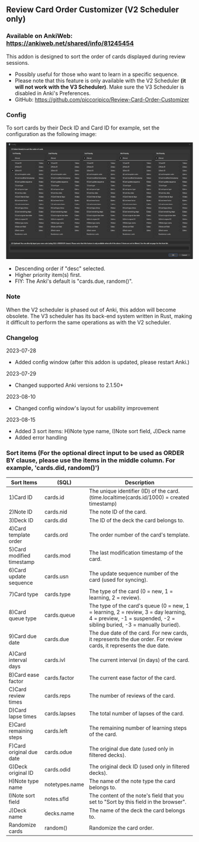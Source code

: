 ## Review Card Order Customizer (V2 Scheduler only)
### Available on AnkiWeb: https://ankiweb.net/shared/info/81245454

This addon is designed to sort the order of cards displayed during review sessions.

- Possibly useful for those who want to learn in a specific sequence.
- Please note that this feature is only available with the V2 Scheduler <b>(it will not work with the V3 Scheduler)</b>. Make sure the V3 Scheduler is disabled in Anki's Preferences.
- GitHub: https://github.com/piccoripico/Review-Card-Order-Customizer

### Config

To sort cards by their Deck ID and Card ID for example, set the configuration as the following image:

<img src="https://github.com/piccoripico/Review-Card-Order-Customizer/raw/main/ConfigWindow.JPG">

- Descending order if "desc" selected.
- Higher priority item(s) first.
- FIY: The Anki's default is "cards.due, random()".

### Note

When the V2 scheduler is phased out of Anki, this addon will become obsolete. The V3 scheduler has its back-end system written in Rust, making it difficult to perform the same operations as with the V2 scheduler.

### Changelog

2023-07-28
- Added config window (after this addon is updated, please restart Anki.)

2023-07-29
- Changed supported Anki versions to 2.1.50+

2023-08-10
- Changed config window's layout for usability improvement

2023-08-15
- Added 3 sort items: H)Note type name, I)Note sort field, J)Deck name
- Added error handling

### Sort items (For the optional direct input to be used as ORDER BY clause, please use the items in the middle column. For example, 'cards.did, random()')

| Sort Items | (SQL) | Description |
|---|---|---|
| 1)Card ID | cards.id | The unique identifier (ID) of the card. (time.localtime(cards.id/1000) =   created timestamp) |
| 2)Note ID | cards.nid | The note ID of the card. |
| 3)Deck ID | cards.did | The ID of the deck the card belongs to. |
| 4)Card template order | cards.ord | The order number of the card's template. |
| 5)Card modified timestamp | cards.mod | The last modification timestamp of the card. |
| 6)Card update sequence | cards.usn | The update sequence number of the card (used for syncing). |
| 7)Card type | cards.type | The type of the card (0 = new, 1 = learning, 2 = review). |
| 8)Card queue type | cards.queue | The type of the card's queue (0 = new, 1 = learning, 2 = review, 3 = day   learning, 4 = preview, -1 = suspended, -2 = sibling buried, -3 = manually   buried). |
| 9)Card due date | cards.due | The due date of the card. For new cards, it represents the due order. For   review cards, it represents the due date. |
| A)Card interval days | cards.ivl | The current interval (in days) of the card. |
| B)Card ease factor | cards.factor | The current ease factor of the card. |
| C)Card review times | cards.reps | The number of reviews of the card. |
| D)Card lapse times | cards.lapses | The total number of lapses of the card. |
| E)Card remaining steps | cards.left | The remaining number of learning steps of the card. |
| F)Card original due date | cards.odue | The original due date (used only in filtered decks). |
| G)Deck original ID | cards.odid | The original deck ID (used only in filtered decks). |
| H)Note type name | notetypes.name | The name of the note type the card belongs to. |
| I)Note sort field | notes.sfld | The content of the note's field that you set to "Sort by this field   in the browser". |
| J)Deck name | decks.name | The name of the deck the card belongs to. |
| Randomize cards | random() | Randomize the card order. |
